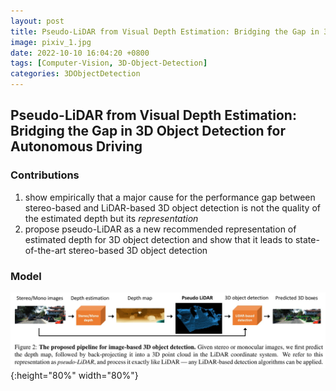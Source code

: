 ```yaml
---
layout: post
title: Pseudo-LiDAR from Visual Depth Estimation: Bridging the Gap in 3D Object Detection for Autonomous Driving
image: pixiv_1.jpg
date: 2022-10-10 16:04:20 +0800
tags: [Computer-Vision, 3D-Object-Detection]
categories: 3DObjectDetection
---
```


## Pseudo-LiDAR from Visual Depth Estimation: Bridging the Gap in 3D Object Detection for Autonomous Driving

### Contributions

1. show empirically that a major cause for the performance gap between stereo-based and LiDAR-based 3D object detection is not the quality of the estimated depth but its *representation*
2. propose pseudo-LiDAR as a new recommended representation of estimated depth for 3D object detection and show that it leads to state-of-the-art stereo-based 3D object detection

### Model

<!-- <div align=center><img src=https://github.com/Zanue/Zanue.github.io/raw/main/images/pseudo-lidar.jpg width=80% /></div> -->
![](https://github.com/Zanue/Zanue.github.io/raw/main/images/pseudo-lidar.jpg){:height="80%" width="80%"}
